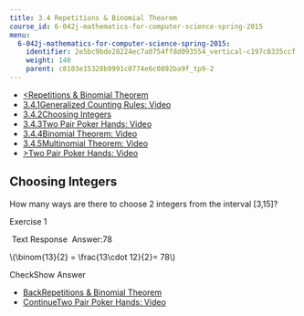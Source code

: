 ```yaml
---
title: 3.4 Repetitions & Binomial Theorem
course_id: 6-042j-mathematics-for-computer-science-spring-2015
menu:
  6-042j-mathematics-for-computer-science-spring-2015:
    identifier: 2e5bc9bde28224ec7a0754ff8d093554_vertical-c197c8335ccf
    weight: 140
    parent: c8103e15328b9991c0774e6c0892ba9f_tp9-2
---
```

*   [<Repetitions & Binomial Theorem](/courses/electrical-engineering-and-computer-science/6-042j-mathematics-for-computer-science-spring-2015/counting/tp9-2)
*   [3.4.1Generalized Counting Rules: Video](/courses/electrical-engineering-and-computer-science/6-042j-mathematics-for-computer-science-spring-2015/counting/tp9-2)
*   [3.4.2Choosing Integers](/courses/electrical-engineering-and-computer-science/6-042j-mathematics-for-computer-science-spring-2015/counting/tp9-2/vertical-c197c8335ccf)
*   [3.4.3Two Pair Poker Hands: Video](/courses/electrical-engineering-and-computer-science/6-042j-mathematics-for-computer-science-spring-2015/counting/tp9-2/vertical-cb7317c8f4ec)
*   [3.4.4Binomial Theorem: Video](/courses/electrical-engineering-and-computer-science/6-042j-mathematics-for-computer-science-spring-2015/counting/tp9-2/vertical-a7fe1b9ddc0c)
*   [3.4.5Multinomial Theorem: Video](/courses/electrical-engineering-and-computer-science/6-042j-mathematics-for-computer-science-spring-2015/counting/tp9-2/vertical-436d8f042056)
*   [\>Two Pair Poker Hands: Video](/courses/electrical-engineering-and-computer-science/6-042j-mathematics-for-computer-science-spring-2015/counting/tp9-2/vertical-cb7317c8f4ec)

Choosing Integers
-----------------

How many ways are there to choose 2 integers from the interval \[3,15\]?

Exercise 1

&nbsp;Text Response&nbsp; Answer:78

\\(\\binom{13}{2} = \\frac{13\\cdot 12}{2}= 78\\)

CheckShow Answer

*   [BackRepetitions & Binomial Theorem](/courses/electrical-engineering-and-computer-science/6-042j-mathematics-for-computer-science-spring-2015/counting/tp9-2)
*   [ContinueTwo Pair Poker Hands: Video](/courses/electrical-engineering-and-computer-science/6-042j-mathematics-for-computer-science-spring-2015/counting/tp9-2/vertical-cb7317c8f4ec)